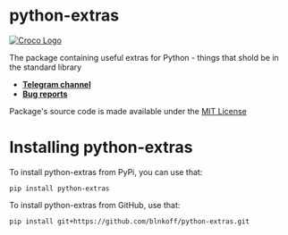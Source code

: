 # python-extras

[![Croco Logo](https://i.ibb.co/G5Pjt6M/logo.png)](https://t.me/crocofactory)

The package containing useful extras for Python - things that shold be in the standard library

- **[Telegram channel](https://t.me/crocofactory)**
- **[Bug reports](https://github.com/blnkoff/python-extras/issues)**

Package's source code is made available under the [MIT License](LICENSE)

# Installing python-extras
To install python-extras from PyPi, you can use that:

```shell
pip install python-extras
```

To install python-extras from GitHub, use that:

```shell
pip install git+https://github.com/blnkoff/python-extras.git
```
